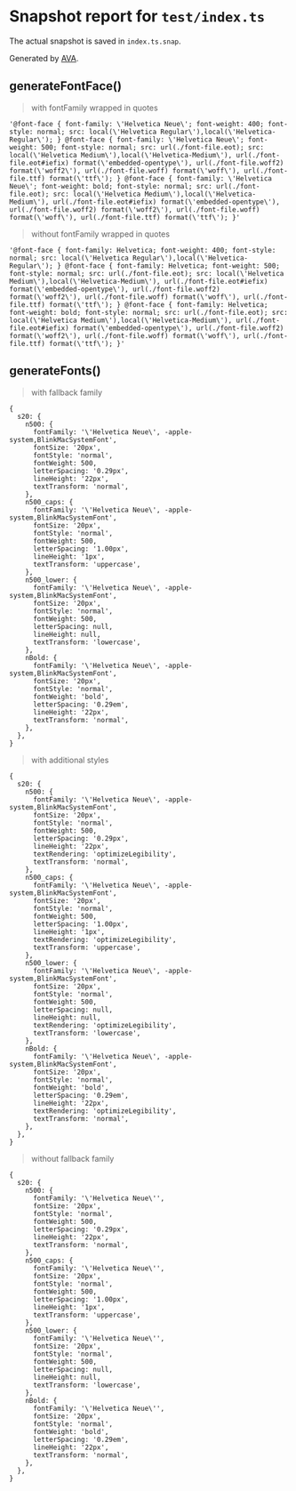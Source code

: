 # Snapshot report for `test/index.ts`

The actual snapshot is saved in `index.ts.snap`.

Generated by [AVA](https://ava.li).

## generateFontFace()

> with fontFamily wrapped in quotes

    '@font-face { font-family: \'Helvetica Neue\'; font-weight: 400; font-style: normal; src: local(\'Helvetica Regular\'),local(\'Helvetica-Regular\'); } @font-face { font-family: \'Helvetica Neue\'; font-weight: 500; font-style: normal; src: url(./font-file.eot); src: local(\'Helvetica Medium\'),local(\'Helvetica-Medium\'), url(./font-file.eot#iefix) format(\'embedded-opentype\'), url(./font-file.woff2) format(\'woff2\'), url(./font-file.woff) format(\'woff\'), url(./font-file.ttf) format(\'ttf\'); } @font-face { font-family: \'Helvetica Neue\'; font-weight: bold; font-style: normal; src: url(./font-file.eot); src: local(\'Helvetica Medium\'),local(\'Helvetica-Medium\'), url(./font-file.eot#iefix) format(\'embedded-opentype\'), url(./font-file.woff2) format(\'woff2\'), url(./font-file.woff) format(\'woff\'), url(./font-file.ttf) format(\'ttf\'); }'

> without fontFamily wrapped in quotes

    '@font-face { font-family: Helvetica; font-weight: 400; font-style: normal; src: local(\'Helvetica Regular\'),local(\'Helvetica-Regular\'); } @font-face { font-family: Helvetica; font-weight: 500; font-style: normal; src: url(./font-file.eot); src: local(\'Helvetica Medium\'),local(\'Helvetica-Medium\'), url(./font-file.eot#iefix) format(\'embedded-opentype\'), url(./font-file.woff2) format(\'woff2\'), url(./font-file.woff) format(\'woff\'), url(./font-file.ttf) format(\'ttf\'); } @font-face { font-family: Helvetica; font-weight: bold; font-style: normal; src: url(./font-file.eot); src: local(\'Helvetica Medium\'),local(\'Helvetica-Medium\'), url(./font-file.eot#iefix) format(\'embedded-opentype\'), url(./font-file.woff2) format(\'woff2\'), url(./font-file.woff) format(\'woff\'), url(./font-file.ttf) format(\'ttf\'); }'

## generateFonts()

> with fallback family

    {
      s20: {
        n500: {
          fontFamily: '\'Helvetica Neue\', -apple-system,BlinkMacSystemFont',
          fontSize: '20px',
          fontStyle: 'normal',
          fontWeight: 500,
          letterSpacing: '0.29px',
          lineHeight: '22px',
          textTransform: 'normal',
        },
        n500_caps: {
          fontFamily: '\'Helvetica Neue\', -apple-system,BlinkMacSystemFont',
          fontSize: '20px',
          fontStyle: 'normal',
          fontWeight: 500,
          letterSpacing: '1.00px',
          lineHeight: '1px',
          textTransform: 'uppercase',
        },
        n500_lower: {
          fontFamily: '\'Helvetica Neue\', -apple-system,BlinkMacSystemFont',
          fontSize: '20px',
          fontStyle: 'normal',
          fontWeight: 500,
          letterSpacing: null,
          lineHeight: null,
          textTransform: 'lowercase',
        },
        nBold: {
          fontFamily: '\'Helvetica Neue\', -apple-system,BlinkMacSystemFont',
          fontSize: '20px',
          fontStyle: 'normal',
          fontWeight: 'bold',
          letterSpacing: '0.29em',
          lineHeight: '22px',
          textTransform: 'normal',
        },
      },
    }

> with additional styles

    {
      s20: {
        n500: {
          fontFamily: '\'Helvetica Neue\', -apple-system,BlinkMacSystemFont',
          fontSize: '20px',
          fontStyle: 'normal',
          fontWeight: 500,
          letterSpacing: '0.29px',
          lineHeight: '22px',
          textRendering: 'optimizeLegibility',
          textTransform: 'normal',
        },
        n500_caps: {
          fontFamily: '\'Helvetica Neue\', -apple-system,BlinkMacSystemFont',
          fontSize: '20px',
          fontStyle: 'normal',
          fontWeight: 500,
          letterSpacing: '1.00px',
          lineHeight: '1px',
          textRendering: 'optimizeLegibility',
          textTransform: 'uppercase',
        },
        n500_lower: {
          fontFamily: '\'Helvetica Neue\', -apple-system,BlinkMacSystemFont',
          fontSize: '20px',
          fontStyle: 'normal',
          fontWeight: 500,
          letterSpacing: null,
          lineHeight: null,
          textRendering: 'optimizeLegibility',
          textTransform: 'lowercase',
        },
        nBold: {
          fontFamily: '\'Helvetica Neue\', -apple-system,BlinkMacSystemFont',
          fontSize: '20px',
          fontStyle: 'normal',
          fontWeight: 'bold',
          letterSpacing: '0.29em',
          lineHeight: '22px',
          textRendering: 'optimizeLegibility',
          textTransform: 'normal',
        },
      },
    }

> without fallback family

    {
      s20: {
        n500: {
          fontFamily: '\'Helvetica Neue\'',
          fontSize: '20px',
          fontStyle: 'normal',
          fontWeight: 500,
          letterSpacing: '0.29px',
          lineHeight: '22px',
          textTransform: 'normal',
        },
        n500_caps: {
          fontFamily: '\'Helvetica Neue\'',
          fontSize: '20px',
          fontStyle: 'normal',
          fontWeight: 500,
          letterSpacing: '1.00px',
          lineHeight: '1px',
          textTransform: 'uppercase',
        },
        n500_lower: {
          fontFamily: '\'Helvetica Neue\'',
          fontSize: '20px',
          fontStyle: 'normal',
          fontWeight: 500,
          letterSpacing: null,
          lineHeight: null,
          textTransform: 'lowercase',
        },
        nBold: {
          fontFamily: '\'Helvetica Neue\'',
          fontSize: '20px',
          fontStyle: 'normal',
          fontWeight: 'bold',
          letterSpacing: '0.29em',
          lineHeight: '22px',
          textTransform: 'normal',
        },
      },
    }
